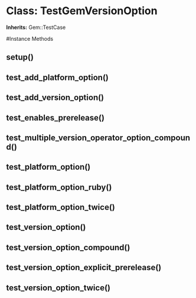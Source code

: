 # Class: TestGemVersionOption
**Inherits:** Gem::TestCase
    




#Instance Methods
## setup() [](#method-i-setup)

## test_add_platform_option() [](#method-i-test_add_platform_option)

## test_add_version_option() [](#method-i-test_add_version_option)

## test_enables_prerelease() [](#method-i-test_enables_prerelease)

## test_multiple_version_operator_option_compound() [](#method-i-test_multiple_version_operator_option_compound)

## test_platform_option() [](#method-i-test_platform_option)

## test_platform_option_ruby() [](#method-i-test_platform_option_ruby)

## test_platform_option_twice() [](#method-i-test_platform_option_twice)

## test_version_option() [](#method-i-test_version_option)

## test_version_option_compound() [](#method-i-test_version_option_compound)

## test_version_option_explicit_prerelease() [](#method-i-test_version_option_explicit_prerelease)

## test_version_option_twice() [](#method-i-test_version_option_twice)

